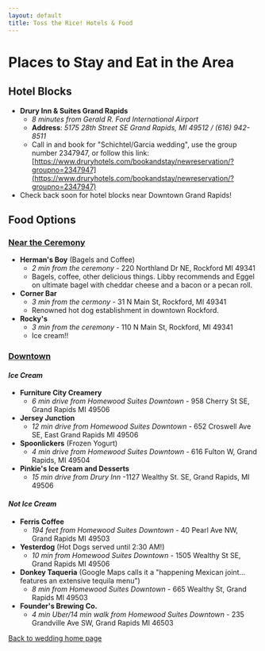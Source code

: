 ```yaml
---
layout: default
title: Toss the Rice! Hotels & Food
---
```


# Places to Stay and Eat in the Area

## Hotel Blocks
- **Drury Inn & Suites Grand Rapids**
    - *8 minutes from Gerald R. Ford International Airport*
    - **Address**: *5175 28th Street SE Grand Rapids, MI 49512 / (616) 942-8511*
    - Call in and book for "Schichtel/Garcia wedding", use the group number 2347947, or follow this link:
    [https://www.druryhotels.com/bookandstay/newreservation/?groupno=2347947](https://www.druryhotels.com/bookandstay/newreservation/?groupno=2347947)
- Check back soon for hotel blocks near Downtown Grand Rapids!

## Food Options
### <u>Near the Ceremony</u>

- **Herman's Boy** (Bagels and Coffee)
    - *2 min from the ceremony* - 220 Northland Dr NE, Rockford MI 49341
    - Bagels, coffee, other delicious things. Libby recommends and Eggel on ultimate bagel with cheddar cheese and a bacon or a pecan roll.
- **Corner Bar**
    - *3 min from the cermony* - 31 N Main St, Rockford, MI 49341
    - Renowned hot dog establishment in downtown Rockford.
- **Rocky's**
    - *3 min from the ceremony* - 110 N Main St, Rockford, MI 49341
    - Ice cream!!

### <u>Downtown</u>

#### *Ice Cream*
- **Furniture City Creamery**
    - *6 min drive from Homewood Suites Downtown* - 958 Cherry St SE, Grand Rapids MI 49506
- **Jersey Junction**
    - *12 min drive from Homewood Suites Downtown* - 652 Croswell Ave SE, East Grand Rapids MI 49506
- **Spoonlickers** (Frozen Yogurt)
    - *4 min drive from Homewood Suites Downtown* - 616 Fulton W, Grand Rapids, MI 49504
- **Pinkie's Ice Cream and Desserts**
    - *15 min drive from Drury Inn* -1127 Wealthy St. SE, Grand Rapids, MI 49506



#### *Not Ice Cream*
- **Ferris Coffee**
    - *194 feet from Homewood Suites Downtown* - 40 Pearl Ave NW, Grand Rapids MI 49503
- **Yesterdog** (Hot Dogs served until 2:30 AM!)
    - *10 min from Homewood Suites Downtown* - 1505 Wealthy St SE, Grand Rapids MI 49506
- **Donkey Taqueria** (Google Maps calls it a "happening Mexican joint... features an extensive tequila menu")
    - *8 min from Homewood Suites Downtown* - 665 Wealthy St, Grand Rapids MI 49503
- **Founder's Brewing Co.**
    - *4 min Uber/14 min walk from Homewood Suites Downtown* - 235 Grandville Ave SW, Grand Rapids MI 46503

[Back to wedding home page](/tosstherice)
